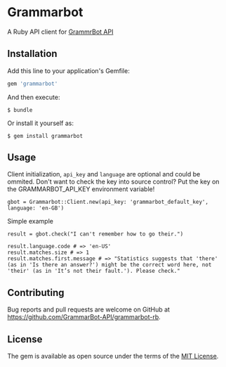 # Grammarbot

A Ruby API client for [GrammrBot API](https://www.grammarbot.io/quickstart)

## Installation

Add this line to your application's Gemfile:

```ruby
gem 'grammarbot'
```

And then execute:

    $ bundle

Or install it yourself as:

    $ gem install grammarbot

## Usage
Client initialization, `api_key` and `language` are optional and could be ommited. Don't want to check the key into source control? Put the key on the GRAMMARBOT_API_KEY environment variable!

    gbot = Grammarbot::Client.new(api_key: 'grammarbot_default_key', language: 'en-GB')

Simple example

    result = gbot.check("I can't remember how to go their.")

    result.language.code # => 'en-US'
    result.matches.size # => 1
    result.matches.first.message # => "Statistics suggests that 'there' (as in 'Is there an answer?') might be the correct word here, not 'their' (as in 'It’s not their fault.'). Please check."


## Contributing

Bug reports and pull requests are welcome on GitHub at https://github.com/GrammarBot-API/grammarbot-rb.


## License

The gem is available as open source under the terms of the [MIT License](http://opensource.org/licenses/MIT).

